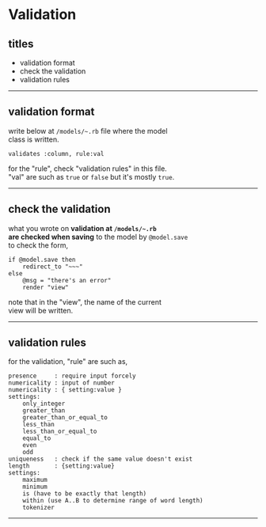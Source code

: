 # Validation



## titles

* validation format  
* check the validation  
* validation rules  




***



## validation format
write below at `/models/~.rb` file where the model  
class is written.  
```
validates :column, rule:val
```
for the "rule", check "validation rules" in this file.  
"val" are such as `true` or `false` but it's mostly `true`.



***



## check the validation
what you wrote on **validation at `/models/~.rb`   
are checked when saving** to the model by `@model.save`  
to check the form,
```
if @model.save then
	redirect_to "~~~"
else
	@msg = "there's an error"
	render "view"
```
note that in the "view", the name of the current  
view will be written.



***



## validation rules
for the validation, "rule" are such as,
```
presence     : require input forcely
numericality : input of number
numericality : { setting:value }
settings:
	only_integer
	greater_than
	greater_than_or_equal_to
	less_than
	less_than_or_equal_to
	equal_to
	even
	odd
uniqueness   : check if the same value doesn't exist
length       : {setting:value}
settings:
	maximum
	minimum
	is (have to be exactly that length)
	within (use A..B to determine range of word length)
	tokenizer
```





***



